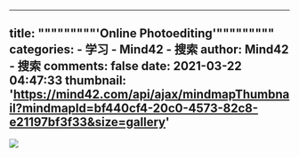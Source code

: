 
---
title: """""""""'Online Photoediting'"""""""""
categories: 
    - 学习
    - Mind42 - 搜索
author: Mind42 - 搜索
comments: false
date: 2021-03-22 04:47:33
thumbnail: 'https://mind42.com/api/ajax/mindmapThumbnail?mindmapId=bf440cf4-20c0-4573-82c8-e21197bf3f33&size=gallery'
---

<div>   
<img src="https://mind42.com/api/ajax/mindmapThumbnail?mindmapId=bf440cf4-20c0-4573-82c8-e21197bf3f33&size=gallery" referrerpolicy="no-referrer"><p>
                                    </p>  
</div>
            